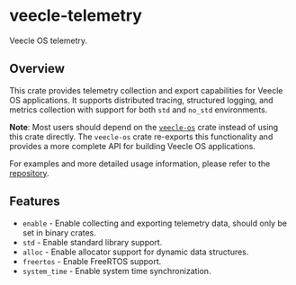 # veecle-telemetry

Veecle OS telemetry.

## Overview

This crate provides telemetry collection and export capabilities for Veecle OS applications.
It supports distributed tracing, structured logging, and metrics collection with support for both `std` and `no_std` environments.

**Note**: Most users should depend on the [`veecle-os`](https://crates.io/crates/veecle-os) crate instead of using this crate directly.
The `veecle-os` crate re-exports this functionality and provides a more complete API for building Veecle OS applications.

For examples and more detailed usage information, please refer to the [repository](https://github.com/veecle/veecle-os).

## Features

- `enable` - Enable collecting and exporting telemetry data, should only be set in binary crates.
- `std` - Enable standard library support.
- `alloc` - Enable allocator support for dynamic data structures.
- `freertos` - Enable FreeRTOS support.
- `system_time` - Enable system time synchronization.
